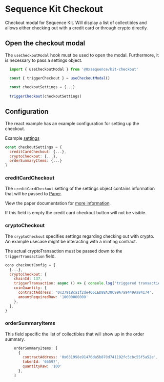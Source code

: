Sequence Kit Checkout
==========================
Checkout modal for Sequence Kit.
Will display a list of collectibles and allows either checking out with a credit card or through crypto directly.


## Open the checkout modal
The `useCheckoutModal` hook must be used to open the modal.
Furthermore, it is necessary to pass a settings object.

```js
  import { useCheckoutModal } from '@0xsequence/kit-checkout'

  const { triggerCheckout } = useCheckoutModal()
  
  const checkoutSettings = {...}
  
  triggerCheckout(checkoutSettings)
```


## Configuration
The react example has an example configuration for setting up the checkout.

Example [settings](../../examples/react/src/utils/settings.ts)

```js
const checkoutSettings = {
  creditCardCheckout: {...},
  cryptoCheckout: {...},
  orderSummaryItems: {...}
}
```

### creditCardCheckout
The `creditCardCheckout` setting of the settings object contains information that will be passed to [Paper](https://getpaper.xyz/).

View the paper documentation for [more information](https://docs.withpaper.com/reference/create-checkout-elements-client-secret).

If this field is empty the credit card checkout button will not be visible.

### cryptoCheckout
The `cryptoCheckout` specifies settings regarding checking out with crypto.
An example usecase might be interacting with a minting contract.

The actual cryptoTransaction must be passed down to the `triggerTransaction` field.

```js
cons checkoutConfig = {
  {...},
  cryptoCheckout: {
    chainId: 137,
    triggerTransaction: async () => { console.log('triggered transaction') },
    coinQuantity: {
      contractAddress: '0x2791Bca1f2de4661ED88A30C99A7a9449Aa84174',
      amountRequiredRaw: '10000000000'
    },
  },
}
```

### orderSummaryItems
This field specific the list of collectibles that will show up in the order summary.

```js
    orderSummaryItems: [
      {
        contractAddress: '0x631998e91476da5b870d741192fc5cbc55f5a52e',
        tokenId: '66597',
        quantityRaw: '100'
      },
    ]
```